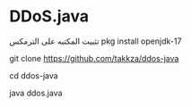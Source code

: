 # DDoS.java
تثبيت المكتبه على الترمكس pkg install openjdk-17

git clone https://github.com/takkza/ddos-java

cd ddos-java

java ddos.java
